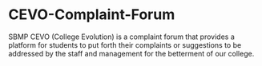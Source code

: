 # CEVO-Complaint-Forum
SBMP CEVO (College Evolution) is a complaint forum that provides a platform for students to put forth their complaints or suggestions to be addressed by the staff and management for the betterment of our college.
